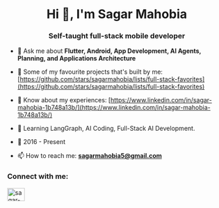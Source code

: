 <h1 align="center">Hi 👋, I'm Sagar Mahobia</h1>
<h3 align="center">Self-taught full-stack mobile developer</h3>
 
- 💬 Ask me about **Flutter, Android, App Development, AI Agents, Planning, and Applications Architecture**

- 📁 Some of my favourite projects that's built by me: [https://github.com/stars/sagarmahobia/lists/full-stack-favorites](https://github.com/stars/sagarmahobia/lists/full-stack-favorites)

- 📄 Know about my experiences: [https://www.linkedin.com/in/sagar-mahobia-1b748a13b/](https://www.linkedin.com/in/sagar-mahobia-1b748a13b/)

- 📖 Learning LangGraph, AI Coding, Full-Stack AI Development.  
 
- 📆 2016 - Present

- 📫 How to reach me: **sagarmahobia5@gmail.com**

<h3 align="left">Connect with me:</h3>
<p align="left">

<a href="https://linkedin.com/in/sagar-mahobia-1b748a13b" target="blank"><img align="center" src="https://raw.githubusercontent.com/rahuldkjain/github-profile-readme-generator/master/src/images/icons/Social/linked-in-alt.svg" alt="sagar-mahobia-1b748a13b" height="30" width="40" /></a>
</p>

 
 
